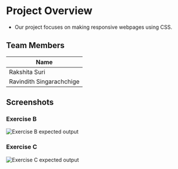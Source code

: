 # Project Overview

- Our project focuses on making responsive webpages using CSS.
  
## Team Members

| Name                    |
|-------------------------|
| Rakshita Suri           |
| Ravindith Singarachchige|
  
## Screenshots

### Exercise B
![Exercise B expected output](./ExerciseB.gif)

### Exercise C
![Exercise C expected output](./ExerciseC.gif)
